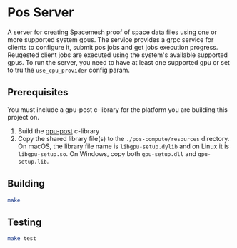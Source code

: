 # Pos Server

A server for creating Spacemesh proof of space data files using one or more supported system gpus.
The service provides a grpc service for clients to configure it, submit pos jobs and get jobs execution progress.
Reuqested client jobs are executed using the system's available supported gpus. 
To run the server, you need to have at least one supported gpu or set to tru the `use_cpu_provider` config param.

## Prerequisites

You must include a gpu-post c-library for the platform you are building this project on.
1. Build the [gpu-post](http://github.com/spacemeshos/gpu-post) c-library
2. Copy the shared library file(s) to the `./pos-compute/resources` directory. On macOS, the library file name is `libgpu-setup.dylib` and on Linux it is `libgpu-setup.so`.
On Windows, copy both `gpu-setup.dll` and `gpu-setup.lib`.

## Building

```bash
make
```

## Testing

```bash
make test
```

